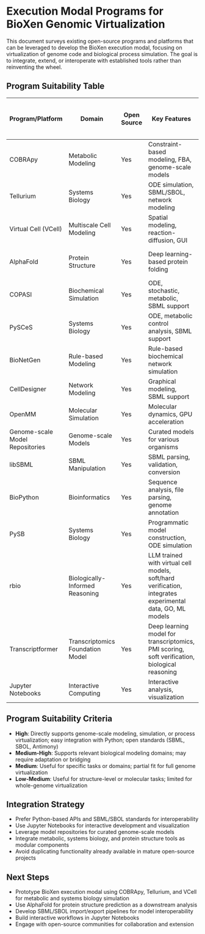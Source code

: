 # Execution Modal Programs for BioXen Genomic Virtualization

This document surveys existing open-source programs and platforms that can be leveraged to develop the BioXen execution modal, focusing on virtualization of genome code and biological process simulation. The goal is to integrate, extend, or interoperate with established tools rather than reinventing the wheel.

## Program Suitability Table

| Program/Platform      | Domain                  | Open Source | Key Features                                      | Suitability for BioXen Execution Modal | Integration Notes |
|----------------------|-------------------------|-------------|---------------------------------------------------|----------------------------------------|------------------|
| COBRApy              | Metabolic Modeling      | Yes         | Constraint-based modeling, FBA, genome-scale models| High                                   | Python API, SBML support |
| Tellurium            | Systems Biology         | Yes         | ODE simulation, SBML/SBOL, network modeling        | High                                   | Python API, supports Antimony, SBML |
| Virtual Cell (VCell) | Multiscale Cell Modeling| Yes         | Spatial modeling, reaction-diffusion, GUI          | Medium-High                            | Java-based, REST API, SBML import |
| AlphaFold            | Protein Structure       | Yes         | Deep learning-based protein folding                | Medium                                 | Python API, requires GPU, structure prediction only |
| COPASI               | Biochemical Simulation  | Yes         | ODE, stochastic, metabolic, SBML support           | Medium-High                            | GUI, command-line, SBML import/export |
| PySCeS               | Systems Biology         | Yes         | ODE, metabolic control analysis, SBML support      | Medium                                 | Python API, SBML import/export |
| BioNetGen            | Rule-based Modeling     | Yes         | Rule-based biochemical network simulation          | Medium                                 | Command-line, SBML import/export |
| CellDesigner          | Network Modeling        | Yes         | Graphical modeling, SBML support                   | Medium                                 | GUI, SBML import/export |
| OpenMM               | Molecular Simulation    | Yes         | Molecular dynamics, GPU acceleration               | Low-Medium                             | Python API, structure-level only |
| Genome-scale Model Repositories | Genome-scale Models | Yes      | Curated models for various organisms               | High                                   | SBML, JSON, direct import |
| libSBML              | SBML Manipulation       | Yes         | SBML parsing, validation, conversion               | High                                   | Python/C++/Java API |
| BioPython            | Bioinformatics          | Yes         | Sequence analysis, file parsing, genome annotation | Medium                                 | Python API, not simulation-focused |
| PySB                 | Systems Biology         | Yes         | Programmatic model construction, ODE simulation    | Medium                                 | Python API, SBML export |
| rbio                 | Biologically-Informed Reasoning | Yes         | LLM trained with virtual cell models, soft/hard verification, integrates experimental data, GO, ML models | Medium-High                            | Python, integrates with VCell, supports reasoning over biological models |
| Transcriptformer     | Transcriptomics Foundation Model| Yes         | Deep learning model for transcriptomics, PMI scoring, soft verification, biological reasoning | Medium-High                            | Python, integrates with rbio, supports transcriptome-based reasoning |
| Jupyter Notebooks    | Interactive Computing   | Yes         | Interactive analysis, visualization                | High                                   | Python, integrates with all above |

## Program Suitability Criteria
- **High**: Directly supports genome-scale modeling, simulation, or process virtualization; easy integration with Python; open standards (SBML, SBOL, Antimony)
- **Medium-High**: Supports relevant biological modeling domains; may require adaptation or bridging
- **Medium**: Useful for specific tasks or domains; partial fit for full genome virtualization
- **Low-Medium**: Useful for structure-level or molecular tasks; limited for whole-genome virtualization

## Integration Strategy
- Prefer Python-based APIs and SBML/SBOL standards for interoperability
- Use Jupyter Notebooks for interactive development and visualization
- Leverage model repositories for curated genome-scale models
- Integrate metabolic, systems biology, and protein structure tools as modular components
- Avoid duplicating functionality already available in mature open-source projects

## Next Steps
- Prototype BioXen execution modal using COBRApy, Tellurium, and VCell for metabolic and systems biology simulation
- Use AlphaFold for protein structure prediction as a downstream analysis
- Develop SBML/SBOL import/export pipelines for model interoperability
- Build interactive workflows in Jupyter Notebooks
- Engage with open-source communities for collaboration and extension

